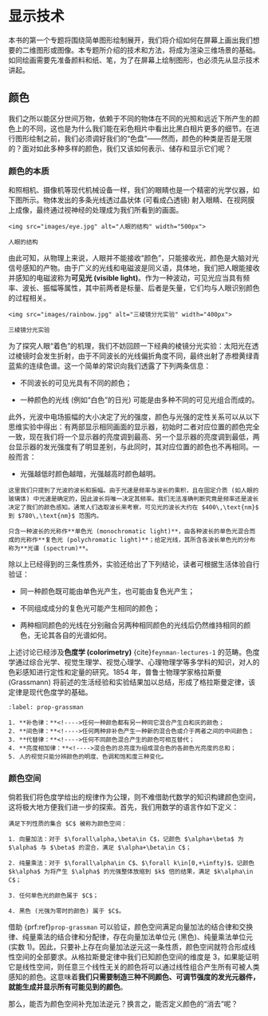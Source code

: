 # 显示技术

本书的第一个专题将围绕简单图形绘制展开，我们将介绍如何在屏幕上画出我们想要的二维图形或图像。本专题所介绍的技术和方法，将成为渲染三维场景的基础。如同绘画需要先准备颜料和纸、笔，为了在屏幕上绘制图形，也必须先从显示技术讲起。

## 颜色

我们之所以能区分世间万物，依赖于不同的物体在不同的光照和远近下所产生的颜色上的不同，这也是为什么我们能在彩色相片中看出比黑白相片更多的细节。在进行图形绘制之前，我们必须调好我们的“色盘”——然而，颜色的种类是否是无限的？面对如此多种多样的颜色，我们又该如何表示、储存和显示它们呢？

### 颜色的本质

和照相机、摄像机等现代机械设备一样，我们的眼睛也是一个精密的光学仪器，如下图所示。物体发出的多条光线透过晶状体 (可看成凸透镜) 射入眼睛、在视网膜上成像，最终通过视神经的处理成为我们所看到的画面。

```{figure-md}
<img src="images/eye.jpg" alt="人眼的结构" width="500px">

人眼的结构
```

由此可知，从物理上来说，人眼并不能接收“颜色”，只能接收光，颜色是大脑对光信号感知的产物。由于广义的光线和电磁波是同义语，具体地，我们把人眼能接收并感知的电磁波称为**可见光 (visible light)**。作为一种波动，可见光应当具有频率、波长、振幅等属性，其中前两者是标量、后者是矢量，它们均与人眼识别颜色的过程相关。

```{figure-md}
<img src="images/rainbow.jpg" alt="三棱镜分光实验" width="400px">

三棱镜分光实验
```

为了探究人眼“着色”的机理，我们不妨回顾一下经典的棱镜分光实验：太阳光在透过棱镜时会发生折射，由于不同波长的光线偏折角度不同，最终出射了赤橙黄绿青蓝紫的连续色谱。这一个简单的常识向我们透露了下列两条信息：

- 不同波长的可见光具有不同的颜色；

- 一种颜色的光线 (例如“白色”的日光) 可能是由多种不同的可见光组合而成的。

此外，光波中电场振幅的大小决定了光的强度，颜色与光强的定性关系可以从以下思维实验中得出：有两部显示相同画面的显示器，初始时二者对应位置的颜色完全一致，现在我们将一个显示器的亮度调到最高、另一个显示器的亮度调到最低，两台显示器的发光强度有了明显差别，与此同时，其对应位置的颜色也不再相同。一般而言：

- 光强越低时颜色越暗，光强越高时颜色越明。

```{note}
这里我们只提到了光波的波长和振幅。由于光速是频率与波长的乘积，且在固定介质 (如人眼的玻璃体) 中光速是确定的，因此波长将唯一决定其频率。我们无法准确判断究竟是频率还是波长决定了我们的颜色感知。通常人们选取波长来考察，可见光的波长大约在 $400\,\text{nm}$ 到 $780\,\text{nm}$ 范围内。

只含一种波长的光称作**单色光 (monochromatic light)**，由各种波长的单色光混合而成的光称作**复色光 (polychromatic light)**；给定光线，其所含各波长单色光的分布称为**光谱 (spectrum)**。
```

除以上已经得到的三条性质外，实验还给出了下列结论，读者可根据生活体验自行验证：

- 同一种颜色既可能由单色光产生，也可能由复色光产生；

- 不同组成成分的复色光可能产生相同的颜色；

- 两种相同颜色的光线在分别融合另两种相同颜色的光线后仍然维持相同的颜色，无论其各自的光谱如何。

上述讨论已经涉及**色度学 (colorimetry)** {cite}`feynman-lectures-1` 的范畴。色度学通过综合光学、视觉生理学、视觉心理学、心理物理学等多学科的知识，对人的色彩感知进行定性和定量的研究。1854 年，普鲁士物理学家格拉斯曼 (Grassmann) 将前述的生活经验和实验结果加以总结，形成了格拉斯曼定律，该定律是现代色度学的基础。

```{prf:property} 格拉斯曼颜色混合定律
:label: prop-grassman

1. **补色律：**<!---->任何一种颜色都有另一种同它混合产生白和灰的颜色；
2. **间色律：**<!---->任何两种非补色产生一种新的混合色或介于两者之间的中间颜色；
3. **代替律：**<!---->任何不同颜色混合产生的颜色可相互替代；
4. **亮度相加律：**<!---->混合色的总亮度为组成混合色的各颜色光亮度的总和；
5. 人的视觉只能分辨颜色的明度、色调和饱和度三种变化。
```

### 颜色空间

倘若我们将色度学给出的规律作为公理，则不难借助代数学的知识构建颜色空间，这将极大地方便我们进一步的探索。首先，我们用数学的语言作如下定义：

```{prf:definition} 颜色空间
满足下列性质的集合 $C$ 被称为颜色空间：

1. 向量加法：对于 $\forall\alpha,\beta\in C$，记颜色 $\alpha+\beta$ 为 $\alpha$ 与 $\beta$ 的混合，满足 $\alpha+\beta\in C$；

2. 纯量乘法：对于 $\forall\alpha\in C$、$\forall k\in[0,+\infty)$，记颜色 $k\alpha$ 为将产生 $\alpha$ 的光强整体放缩到 $k$ 倍的结果，满足 $k\alpha\in C$；

3. 任何单色光的颜色属于 $C$；

4. 黑色 (光强为零时的颜色) 属于 $C$。
```

借助 {prf:ref}`prop-grassman` 可以验证，颜色空间满足向量加法的结合律和交换律、纯量乘法的结合律和分配律，存在向量加法单位元 (黑色)、纯量乘法单位元 (实数 $1$)。因此，只要补上存在向量加法逆元这一条性质，颜色空间就符合形成线性空间的全部要求。从格拉斯曼定律中我们已知颜色空间的维度是 $3$，如果能证明它是线性空间，则任意三个线性无关的颜色将可以通过线性组合产生所有可被人类感知的颜色。这意味着**我们只需要制造三种不同颜色、可调节强度的发光元器件，就能生成并显示所有可能见到的颜色**。

那么，能否为颜色空间补充加法逆元？换言之，能否定义颜色的“消去”呢？
